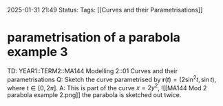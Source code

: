 2025-01-31 21:49
Status: 
Tags: [[Curves and their Parametrisations]]
# parametrisation of a parabola example 3

TD: YEAR1::TERM2::MA144 Modelling 2::01 Curves and their parametrisations 
Q: Sketch the curve parametrised by $\mathbf{r}(t) = (2 \sin^2 t, \sin t)$, where $t \in [0, 2\pi]$.
A: This is part of the curve $x=2y^{2}$,
![[MA144 Mod 2 parabola example 2.png]]
the parabola is sketched out twice.
<!--ID: 1738360395981-->
